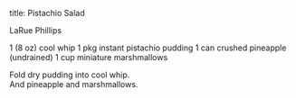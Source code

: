 title: Pistachio Salad

LaRue Phillips

1 (8 oz) cool whip 
1 pkg instant pistachio pudding
1 can crushed pineapple (undrained)
1 cup miniature marshmallows

Fold dry pudding into cool whip.  
And pineapple and marshmallows.
